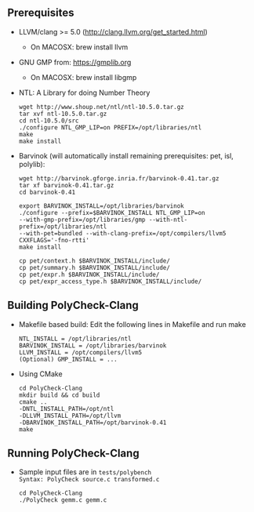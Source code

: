 
Prerequisites
--------------

- LLVM/clang >= 5.0 (http://clang.llvm.org/get_started.html)
    - On MACOSX: brew install llvm

- GNU GMP from: https://gmplib.org
    - On MACOSX: brew install libgmp

- NTL: A Library for doing Number Theory
    ```
    wget http://www.shoup.net/ntl/ntl-10.5.0.tar.gz
    tar xvf ntl-10.5.0.tar.gz
    cd ntl-10.5.0/src
    ./configure NTL_GMP_LIP=on PREFIX=/opt/libraries/ntl
    make
    make install
    ```

- Barvinok (will automatically install remaining prerequisites: pet, isl, polylib):
    ```
    wget http://barvinok.gforge.inria.fr/barvinok-0.41.tar.gz
    tar xf barvinok-0.41.tar.gz
    cd barvinok-0.41
    
    export BARVINOK_INSTALL=/opt/libraries/barvinok
    ./configure --prefix=$BARVINOK_INSTALL NTL_GMP_LIP=on 
    --with-gmp-prefix=/opt/libraries/gmp --with-ntl-prefix=/opt/libraries/ntl
    --with-pet=bundled --with-clang-prefix=/opt/compilers/llvm5 CXXFLAGS='-fno-rtti'
    make install

    cp pet/context.h $BARVINOK_INSTALL/include/
    cp pet/summary.h $BARVINOK_INSTALL/include/
    cp pet/expr.h $BARVINOK_INSTALL/include/
    cp pet/expr_access_type.h $BARVINOK_INSTALL/include/
  ```

Building PolyCheck-Clang  
------------------------
   
- Makefile based build: Edit the following lines in Makefile and run make  
    ```
    NTL_INSTALL = /opt/libraries/ntl  
    BARVINOK_INSTALL = /opt/libraries/barvinok  
    LLVM_INSTALL = /opt/compilers/llvm5
    (Optional) GMP_INSTALL = ...
    ```

- Using CMake
  	```
	cd PolyCheck-Clang
	mkdir build && cd build
	cmake .. 
    -DNTL_INSTALL_PATH=/opt/ntl 
    -DLLVM_INSTALL_PATH=/opt/llvm
    -DBARVINOK_INSTALL_PATH=/opt/barvinok-0.41 
	make
	```

Running PolyCheck-Clang
-----------------------
- Sample input files are in `tests/polybench`  
	`Syntax: PolyCheck source.c transformed.c`
    ```	
	cd PolyCheck-Clang
    ./PolyCheck gemm.c gemm.c
    ```
